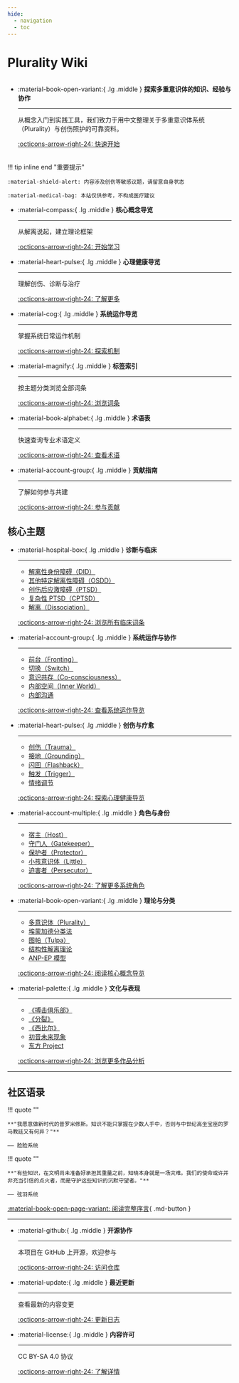 ```yaml
---
hide:
  - navigation
  - toc
---
```


# Plurality Wiki

<div class="grid cards" markdown style="margin: 2rem 0;">

-   :material-book-open-variant:{ .lg .middle } **探索多重意识体的知识、经验与协作**

    ---

    从概念入门到实践工具，我们致力于用中文整理关于多重意识体系统（Plurality）与创伤照护的可靠资料。

    [:octicons-arrow-right-24: 快速开始](QuickStart.md)

</div>

!!! tip inline end "重要提示"

    :material-shield-alert: 内容涉及创伤等敏感议题，请留意自身状态

    :material-medical-bag: 本站仅供参考，不构成医疗建议

<div class="grid cards" markdown>

-   :material-compass:{ .lg .middle } **核心概念导览**

    ---

    从解离说起，建立理论框架

    [:octicons-arrow-right-24: 开始学习](entries/Core-Concepts-Guide.md)

-   :material-heart-pulse:{ .lg .middle } **心理健康导览**

    ---

    理解创伤、诊断与治疗

    [:octicons-arrow-right-24: 了解更多](entries/Mental-Health-Guide.md)

-   :material-cog:{ .lg .middle } **系统运作导览**

    ---

    掌握系统日常运作机制

    [:octicons-arrow-right-24: 探索机制](System-Operations.md)

-   :material-magnify:{ .lg .middle } **标签索引**

    ---

    按主题分类浏览全部词条

    [:octicons-arrow-right-24: 浏览词条](tags.md)

-   :material-book-alphabet:{ .lg .middle } **术语表**

    ---

    快速查询专业术语定义

    [:octicons-arrow-right-24: 查看术语](Glossary.md)

-   :material-account-group:{ .lg .middle } **贡献指南**

    ---

    了解如何参与共建

    [:octicons-arrow-right-24: 参与贡献](CONTRIBUTING.md)

</div>

## 核心主题

<div class="grid cards" markdown>

-   :material-hospital-box:{ .lg .middle } **诊断与临床**

    ---

    - [解离性身份障碍（DID）](entries/DID.md)
    - [其他特定解离性障碍（OSDD）](entries/OSDD.md)
    - [创伤后应激障碍（PTSD）](entries/PTSD.md)
    - [复杂性 PTSD（CPTSD）](entries/CPTSD.md)
    - [解离（Dissociation）](entries/Dissociation.md)

    [:octicons-arrow-right-24: 浏览所有临床词条](tags.md#did)

-   :material-account-group:{ .lg .middle } **系统运作与协作**

    ---

    - [前台（Fronting）](entries/Front-Fronting.md)
    - [切换（Switch）](entries/Switch.md)
    - [意识共存（Co-consciousness）](entries/Co-Consciousness.md)
    - [内部空间（Inner World）](entries/Headspace-Inner-World.md)
    - [内部沟通](entries/Internal-Communication.md)

    [:octicons-arrow-right-24: 查看系统运作导览](System-Operations.md)

-   :material-heart-pulse:{ .lg .middle } **创伤与疗愈**

    ---

    - [创伤（Trauma）](entries/Trauma.md)
    - [接地（Grounding）](entries/Grounding.md)
    - [闪回（Flashback）](entries/Flashback.md)
    - [触发（Trigger）](entries/Trigger.md)
    - [情绪调节](entries/Emotion-Regulation.md)

    [:octicons-arrow-right-24: 探索心理健康导览](entries/Mental-Health-Guide.md)

-   :material-account-multiple:{ .lg .middle } **角色与身份**

    ---

    - [宿主（Host）](entries/Host.md)
    - [守门人（Gatekeeper）](entries/Gatekeeper.md)
    - [保护者（Protector）](entries/Protector.md)
    - [小孩意识体（Little）](entries/Little.md)
    - [迫害者（Persecutor）](entries/Persecutor.md)

    [:octicons-arrow-right-24: 了解更多系统角色](entries/System-Roles.md)

-   :material-book-open-variant:{ .lg .middle } **理论与分类**

    ---

    - [多意识体（Plurality）](entries/Plurality.md)
    - [埃蒙加德分类法](entries/Emmengard-Classification.md)
    - [图帕（Tulpa）](entries/Tulpa.md)
    - [结构性解离理论](entries/Structural-Dissociation-Theory.md)
    - [ANP-EP 模型](entries/Apparently-Normal-Part-Emotional-Part-Model.md)

    [:octicons-arrow-right-24: 阅读核心概念导览](entries/Core-Concepts-Guide.md)

-   :material-palette:{ .lg .middle } **文化与表现**

    ---

    - [《搏击俱乐部》](entries/Fight-Club-1999-Identity-Metaphor.md)
    - [《分裂》](entries/Split-2016-DID-Representation.md)
    - [《西比尔》](entries/Sybil-1976-Cultural-Prototype.md)
    - [初音未来现象](entries/Hatsune-Miku-Virtual-Idol-Tulpa-Boundary.md)
    - [东方 Project](entries/Touhou-Tulpa-Fandom.md)

    [:octicons-arrow-right-24: 浏览更多作品分析](tags.md#多重意识体)

</div>

---

## 社区语录

!!! quote ""

    **"我愿意做新时代的普罗米修斯。知识不能只掌握在少数人手中，否则与中世纪高坐宝座的罗马教廷又有何异？"**

    —— 脸脸系统

!!! quote ""

    **"有些知识，在文明尚未准备好承担其重量之前，知晓本身就是一场灾难。我们的使命或许并非充当引信的点火者，而是守护这些知识的沉默守望者。"**

    —— 弦羽系统

[:material-book-open-page-variant: 阅读完整序言](Preface.md){ .md-button }

---

<div class="grid cards" markdown>

-   :material-github:{ .lg .middle } **开源协作**

    ---

    本项目在 GitHub 上开源，欢迎参与

    [:octicons-arrow-right-24: 访问仓库](https://github.com/kuliantnt/plurality_wiki)

-   :material-update:{ .lg .middle } **最近更新**

    ---

    查看最新的内容变更

    [:octicons-arrow-right-24: 更新日志](changelog.md)

-   :material-license:{ .lg .middle } **内容许可**

    ---

    CC BY-SA 4.0 协议

    [:octicons-arrow-right-24: 了解详情](CONTRIBUTING.md)

</div>

